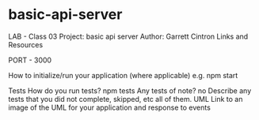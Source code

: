 # basic-api-server

LAB - Class 03
Project: basic api server
Author: Garrett Cintron
Links and Resources


PORT - 3000

How to initialize/run your application (where applicable)
e.g. npm start

Tests
How do you run tests?
npm tests
Any tests of note?
no
Describe any tests that you did not complete, skipped, etc
all of them.
UML
Link to an image of the UML for your application and response to events